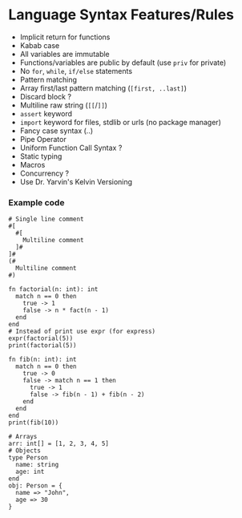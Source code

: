 # Language Syntax Features/Rules

- Implicit return for functions
- Kabab case
- All variables are immutable
- Functions/variables are public by default (use `priv` for private)
- No `for`, `while`, `if/else` statements
- Pattern matching
- Array first/last pattern matching (`[first, ..last]`)
- Discard block ?
- Multiline raw string (`[[`/`]]`)
- `assert` keyword
- `import` keyword for files, stdlib or urls (no package manager)
- Fancy case syntax (..)
- Pipe Operator
- Uniform Function Call Syntax ?
- Static typing
- Macros
- Concurrency ?
- Use Dr. Yarvin's Kelvin Versioning

### Example code
```epos
# Single line comment
#[
  #[
    Multiline comment
  ]#
]#
(#
  Multiline comment
#)

fn factorial(n: int): int
  match n == 0 then
    true -> 1
    false -> n * fact(n - 1)
  end
end
# Instead of print use expr (for express)
expr(factorial(5))
print(factorial(5))

fn fib(n: int): int
  match n == 0 then
    true -> 0
    false -> match n == 1 then
      true -> 1
      false -> fib(n - 1) + fib(n - 2)
    end
  end
end
print(fib(10))

# Arrays
arr: int[] = [1, 2, 3, 4, 5]
# Objects
type Person
  name: string
  age: int
end
obj: Person = {
  name => "John",
  age => 30
}
```
